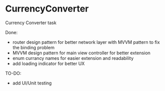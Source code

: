 # CurrencyConverter

Currency Converter task

Done:

- router design pattern for better network layer with MVVM pattern to fix the binding problem 
- MVVM design pattern for main view controller for better extension 
- enum currancy names for easier extension and readability 
- add loading indicator for better UX 

TO-DO:
- add UI/Unit testing 
